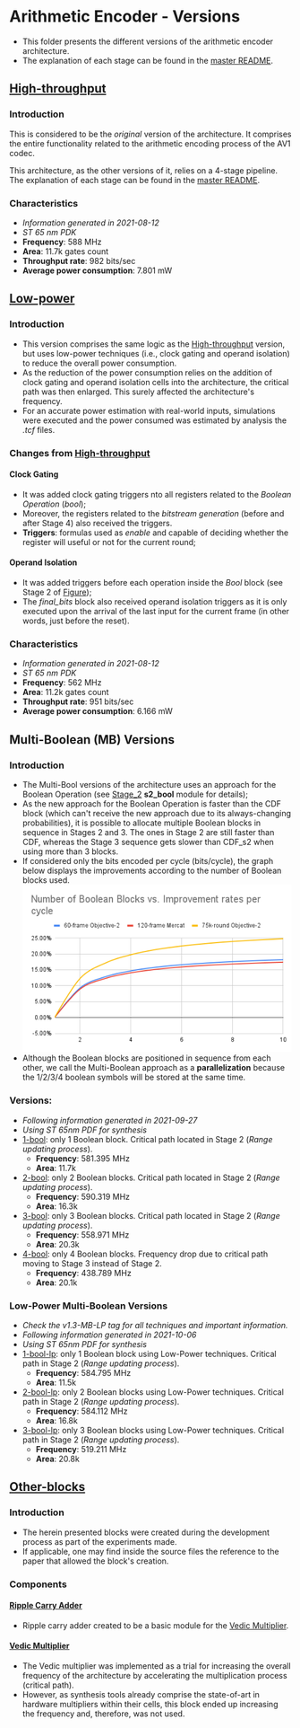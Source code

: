 # Arithmetic Encoder - Versions
- This folder presents the different versions of the arithmetic encoder architecture.
- The explanation of each stage can be found in the [master README](https://github.com/tuliopereirab/arithmetic-encoder-av1).

## [High-throughput](entropy-encoder-original)

### Introduction

This is considered to be the _original_ version of the architecture. It comprises the entire functionality related to the arithmetic encoding process of the AV1 codec.

This architecture, as the other versions of it, relies on a 4-stage pipeline. The explanation of each stage can be found in the [master README](https://github.com/tuliopereirab/arithmetic-encoder-av1).

### Characteristics
- _Information generated in 2021-08-12_
- _ST 65 nm PDK_
- **Frequency**: 588 MHz
- **Area**: 11.7k gates count
- **Throughput rate**: 982 bits/sec
- **Average power consumption**: 7.801 mW

## [Low-power](entropy-encoder-lp)

### Introduction

- This version comprises the same logic as the [High-throughput](entropy-encoder-original) version, but uses low-power techniques (i.e., clock gating and operand isolation) to reduce the overall power consumption.
- As the reduction of the power consumption relies on the addition of clock gating and operand isolation cells into the architecture, the critical path was then enlarged. This surely affected the architecture's frequency.
- For an accurate power estimation with real-world inputs, simulations were executed and the power consumed was estimated by analysis the _.tcf_ files.

### Changes from [High-throughput](entropy-encoder-original)
#### Clock Gating
- It was added clock gating triggers nto all registers related to the _Boolean Operation_ (_bool_);
- Moreover, the registers related to the _bitstream generation_ (before and after Stage 4) also received the triggers.
- **Triggers**: formulas used as _enable_ and capable of deciding whether the register will useful or not for the current round;
#### Operand Isolation
- It was added triggers before each operation inside the _Bool_ block (see Stage 2 of [Figure](../Project/images/Original_Arc/hitecture-Stage_2.jpg));
- The _final_bits_ block also received operand isolation triggers as it is only executed upon the arrival of the last input for the current frame (in other words, just before the reset).

### Characteristics
- _Information generated in 2021-08-12_
- _ST 65 nm PDK_
- **Frequency**: 562 MHz
- **Area**: 11.2k gates count
- **Throughput rate**: 951 bits/sec
- **Average power consumption**: 6.166 mW

## Multi-Boolean (MB) Versions

### Introduction
- The Multi-Bool versions of the architecture uses an approach for the Boolean Operation (see [Stage_2](entropy-encoder-1-bool/stage_2.v) **s2_bool** module for details);
- As the new approach for the Boolean Operation is faster than the CDF block (which can't receive the new approach due to its always-changing probabilities), it is possible to allocate multiple Boolean blocks in sequence in Stages 2 and 3. The ones in Stage 2 are still faster than CDF, whereas the Stage 3 sequence gets slower than CDF_s2 when using more than 3 blocks.
- If considered only the bits encoded per cycle (bits/cycle), the graph below displays the improvements according to the number of Boolean blocks used.
![Graph](../Project/images/Graph_MB.png?raw=true)
- Although the Boolean blocks are positioned in sequence from each other, we call the Multi-Boolean approach as a **parallelization** because the 1/2/3/4 boolean symbols will be stored at the same time.

### Versions:
- _Following information generated in 2021-09-27_
- _Using ST 65nm PDF for synthesis_
- [1-bool](entropy-encoder-1-bool): only 1 Boolean block. Critical path located in Stage 2 (_Range updating process_).
  - **Frequency**: 581.395 MHz
  - **Area**: 11.7k
- [2-bool](entropy-encoder-2-bool): only 2 Boolean blocks. Critical path located in Stage 2 (_Range updating process_).
  - **Frequency**: 590.319 MHz
  - **Area**: 16.3k
- [3-bool](entropy-encoder-3-bool): only 3 Boolean blocks. Critical path located in Stage 2 (_Range updating process_).
  - **Frequency**: 558.971 MHz
  - **Area**: 20.3k
- [4-bool](entropy-encoder-4-bool): only 4 Boolean blocks. Frequency drop due to critical path moving to Stage 3 instead of Stage 2.
  - **Frequency**: 438.789 MHz
  - **Area**: 20.1k

### Low-Power Multi-Boolean Versions
- _Check the v1.3-MB-LP tag for all techniques and important information._
- _Following information generated in 2021-10-06_
- _Using ST 65nm PDF for synthesis_
- [1-bool-lp](entropy-encoder-1-bool-lp): only 1 Boolean block using Low-Power techniques. Critical path in Stage 2 (_Range updating process_).
  - **Frequency**: 584.795 MHz
  - **Area**: 11.5k
- [2-bool-lp](entropy-encoder-2-bool-lp): only 2 Boolean blocks using Low-Power techniques. Critical path in Stage 2 (_Range updating process_).
  - **Frequency**: 584.112 MHz
  - **Area**: 16.8k
- [3-bool-lp](entropy-encoder-3-bool-lp): only 3 Boolean blocks using Low-Power techniques. Critical path in Stage 2 (_Range updating process_).
  - **Frequency**: 519.211 MHz
  - **Area**: 20.8k


## [Other-blocks](other-blocks)

### Introduction
- The herein presented blocks were created during the development process as part of the experiments made.
- If applicable, one may find inside the source files the reference to the paper that allowed the block's creation.  

### Components
#### [Ripple Carry Adder](other-blocks/ripple_carry_adder)
- Ripple carry adder created to be a basic module for the [Vedic Multiplier](other-blocks/vedic-multiplier).

#### [Vedic Multiplier](other-blocks/vedic-multiplier)
- The Vedic multiplier was implemented as a trial for increasing the overall frequency of the architecture by accelerating the multiplication process (critical path).
- However, as synthesis tools already comprise the state-of-art in hardware multipliers within their cells, this block ended up increasing the frequency and, therefore, was not used.
